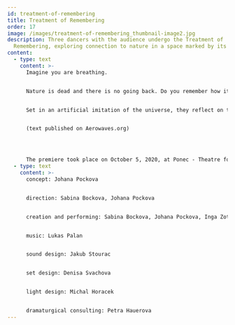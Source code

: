 ```yaml
---
id: treatment-of-remembering
title: Treatment of Remembering
order: 17
image: /images/treatment-of-remembering_thumbnail-image2.jpg
description: Three dancers with the audience undergo the Treatment of
  Remembering, exploring connection to nature in a space marked by its absence.
content:
  - type: text
    content: >-
      Imagine you are breathing.


      Nature is dead and there is no going back. Do you remember how it felt when we could breathe together? When we could bury our feet in the grass? When raindrops fell on us? Three performers lead the audience in a ritual of remembrance at a time when the natural world, exhausted by humanity, no longer exists.


      Set in an artificial imitation of the universe, they reflect on the ever increasing replacement of nature with the built environment. Treatment of Remembering encourages us to look inside and awaken long forgotten memories; it draws attention to the uniqueness of physical and emotional experiences connected with nature. Minimalist choreography and scenography create a sense of timelessness, complemented by a complex and sensitive musical composition and intense lighting states, which offer a dense statement on origin and extinction. A delicate and expressive apocalyptic vision, the work is both a meditative social critique and a guide to shaping a new world. 


      (text published on Aerowaves.org)




      The premiere took place on October 5, 2020, at Ponec - Theatre for Dance, Prague, Czech Republic
  - type: text
    content: >-
      concept: Johana Pockova


      direction: Sabina Bockova, Johana Pockova


      creation and performing: Sabina Bockova, Johana Pockova, Inga Zotova-Mikshina


      music: Lukas Palan


      sound design: Jakub Stourac


      set design: Denisa Svachova


      light design: Michal Horacek


      dramaturgical consulting: Petra Hauerova
---
```

